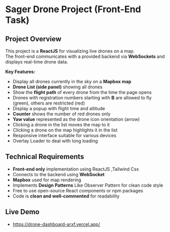 # Sager Drone Project (Front-End Task)

## Project Overview
This project is a **ReactJS** for visualizing live drones on a map.  
The front-end communicates with a provided backend via **WebSockets** and displays real-time drone data.  

**Key Features:**
- Display all drones currently in the sky on a **Mapbox map**  
- **Drone List (side panel)** showing all drones  
- Show the **flight path** of every drone from the time the page opens  
- Drones with registration numbers starting with **B** are allowed to fly (green), others are restricted  (red)  
- Display a popup with flight time and altitude  
- **Counter** shows the number of red drones only  
- **Yaw value** represented as the drone icon orientation (arrow)  
- Clicking a drone in the list moves the map to it  
- Clicking a drone on the map highlights it in the list  
- Responsive interface suitable for various devices  
- Overlay Loader to deal with long loading 

## Technical Requirements
- **Front-end only** implementation using ReactJS ,Tailwind Css 
- Connects to the backend using **WebSocket**  
- **Mapbox** used for map rendering  
- Implements **Design Patterns** Like Observer Pattern for clean code style  
- Free to use open-source React components or npm packages  
- Code is **clean and well-commented** for readability  

## Live Demo
 - https://drone-dashboard-arxf.vercel.app/ 


